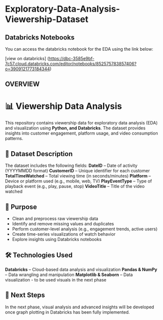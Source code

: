 # Exploratory-Data-Analysis-Viewership-Dataset

## Databricks Notebooks

You can access the databricks notebook for the EDA using the link below:

[view on databricks] (https://dbc-3585e9bf-7c57.cloud.databricks.com/editor/notebooks/852575783857406?o=3909121773184344)

## OVERVIEW
# 📊 Viewership Data Analysis
This repository contains viewership data for exploratory data analysis (EDA) and visualization using **Python, and Databricks**. The dataset provides insights into customer engagement, platform usage, and video consumption patterns.
## 📂 Dataset Description
The dataset includes the following fields:
**DateID** – Date of activity (YYYYMMDD format)
**CustomerID** – Unique identifier for each customer
**TotalTimeWatched** – Total viewing time (in seconds/minutes)
**Platform** – Device or platform used (e.g., mobile, web, TV)
**PlayEventType** – Type of playback event (e.g., play, pause, stop)
**VideoTitle** – Title of the video watched

## 🎯 Purpose
* Clean and preprocess raw viewership data
* Identify and remove missing values and duplicates
* Perform customer-level analysis (e.g., engagement trends, active users)
* Create time-series visualizations of watch behavior
* Explore insights using Databricks notebooks
## 🛠️ Technologies Used
**Databricks** – Cloud-based data analysis and visualization
**Pandas & NumPy** – Data wrangling and manipulation
**Matplotlib & Seaborn** – Data visualization - to be used visuals in the next phase
## 🚀 Next Steps
In the next phase, visual analysis and advanced insights will be developed once graph plotting in Databricks has been fully implemented.

